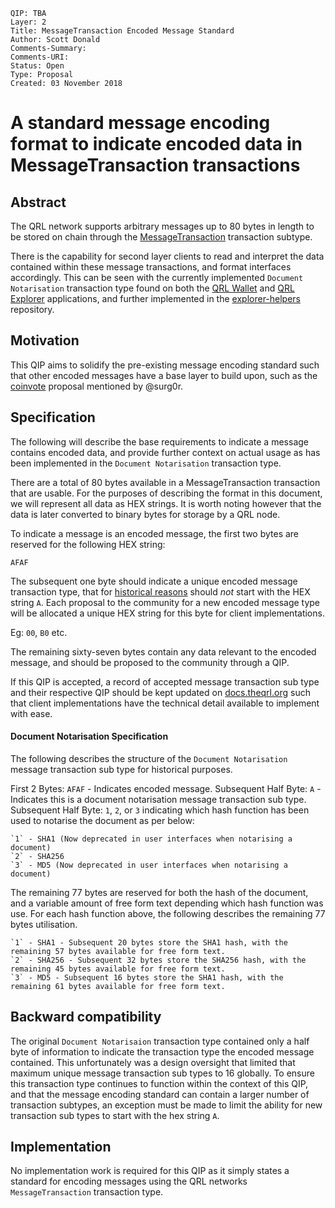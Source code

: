 	QIP: TBA
	Layer: 2
	Title: MessageTransaction Encoded Message Standard
	Author: Scott Donald
	Comments-Summary: 
	Comments-URI: 
	Status: Open
	Type: Proposal
	Created: 03 November 2018

# A standard message encoding format to indicate encoded data in MessageTransaction transactions

## Abstract

The QRL network supports arbitrary messages up to 80 bytes in length to be stored on chain through the [MessageTransaction](https://github.com/theQRL/QRL/blob/v1.1.6/src/qrl/core/txs/MessageTransaction.py#L8) transaction subtype.

There is the capability for second layer clients to read and interpret the data contained within these message transactions, and format interfaces accordingly. This can be seen with the currently implemented `Document Notarisation` transaction type found on both the [QRL Wallet](https://github.com/theQRL/qrl-wallet/blob/v1.0.4/imports/ui/pages/tools/notarise/start.js#L71) and [QRL Explorer](https://github.com/theQRL/block-explorer/blob/2b11358f31415812bd374fb572c6ab9c8a06e9ad/imports/ui/components/tx/tx.html#L124) applications, and further implemented in the [explorer-helpers](https://github.com/theQRL/explorer-helpers/blob/v0.0.7/index.js#L356) repository.


## Motivation

This QIP aims to solidify the pre-existing message encoding standard such that other encoded messages have a base layer to build upon, such as the [coinvote](https://github.com/theQRL/qips/pull/2#issuecomment-434810654) proposal mentioned by @surg0r.

## Specification

The following will describe the base requirements to indicate a message contains encoded data, and provide further context on actual usage as has been implemented in the `Document Notarisation` transaction type.

There are a total of 80 bytes available in a MessageTransaction transaction that are usable. For the purposes of describing the format in this document, we will represent all data as HEX strings. It is worth noting however that the data is later converted to binary bytes for storage by a QRL node.

To indicate a message is an encoded message, the first two bytes are reserved for the following HEX string:

`AFAF`

The subsequent one byte should indicate a unique encoded message transaction type, that for [historical reasons](#backward-compatibility) should _not_ start with the HEX string `A`. Each proposal to the community for a new encoded message type will be allocated a unique HEX string for this byte for client implementations.

Eg: `00`, `B0` etc.

The remaining sixty-seven bytes contain any data relevant to the encoded message, and should be proposed to the community through a QIP. 

If this QIP is accepted, a record of accepted message transaction sub type and their respective QIP should be kept updated on [docs.theqrl.org](https://github.com/theQRL/docs.theqrl.org) such that client implementations have the technical detail available to implement with ease.

#### Document Notarisation Specification

The following describes the structure of the `Document Notarisation` message transaction sub type for historical purposes.

First 2 Bytes: `AFAF` - Indicates encoded message.
Subsequent Half Byte: `A` - Indicates this is a document notarisation message transaction sub type.
Subsequent Half Byte: `1`, `2`, or `3` indicating which hash function has been used to notarise the document as per below:

    `1` - SHA1 (Now deprecated in user interfaces when notarising a document)
    `2` - SHA256
    `3` - MD5 (Now deprecated in user interfaces when notarising a document)

The remaining 77 bytes are reserved for both the hash of the document, and a variable amount of free form text depending which hash function was use. For each hash function above, the following describes the remaining 77 bytes utilisation.

    `1` - SHA1 - Subsequent 20 bytes store the SHA1 hash, with the remaining 57 bytes available for free form text.
    `2` - SHA256 - Subsequent 32 bytes store the SHA256 hash, with the remaining 45 bytes available for free form text.
    `3` - MD5 - Subsequent 16 bytes store the SHA1 hash, with the remaining 61 bytes available for free form text.

## Backward compatibility

The original `Document Notarisaion` transaction type contained only a half byte of information to indicate the transaction type the encoded message contained. This unfortunately was a design oversight that limited that maximum unique message transaction sub types to 16 globally. To ensure this transaction type continues to function within the context of this QIP, and that the message encoding standard can contain a larger number of transaction subtypes, an exception must be made to limit the ability for new transaction sub types to start with the hex string `A`.

## Implementation

No implementation work is required for this QIP as it simply states a standard for encoding messages using the QRL networks `MessageTransaction` transaction type.
